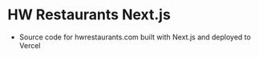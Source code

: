 # HW Restaurants Next.js

* Source code for hwrestaurants.com built with Next.js and deployed to Vercel
